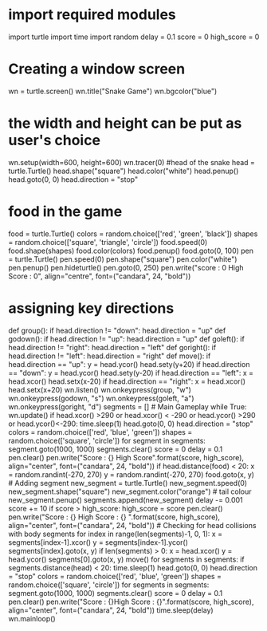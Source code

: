 # import required modules
import turtle
import time
import random
delay = 0.1
score = 0
high_score = 0
# Creating a window screen
wn = turtle.screen()
wn.title("Snake Game")
wn.bgcolor("blue")
# the width and height can be put as user's choice
wn.setup(width=600, height=600)
wn.tracer(0)
#head of the snake
head = turtle.Turtle()
head.shape("square")
head.color("white")
head.penup()
head.goto(0, 0)
head.direction = "stop"
# food in the game
food = turtle.Turtle()
colors = random.choice(['red', 'green', 'black'])
shapes = random.choice(['square', 'triangle', 'circle'])
food.speed(0)
food.shape(shapes)
food.color(colors)
food.penup()
food.goto(0, 100)
pen = turtle.Turtle()
pen.speed(0)
pen.shape("square")
pen.color("white")
pen.penup()
pen.hideturtle()
pen.goto(0, 250)
pen.write("score : 0 High Score : 0", align="centre", font=("candara", 24, "bold"))
# assigning key directions
def group():
    if head.direction != "down":
        head.direction = "up"
        def godown():
            if head.direction != "up":
                head.direction = "up"
            def goleft():
                if head.direction != "right":
                    head.direction = "left"
                    def goright():
                        if head.direction != "left":
                            head.direction = "right"
                            def move():
                                if head.direction == "up":
                                    y = head.ycor()
                                    head.sety(y+20)
                                    if head.direction == "down":
                                        y = head.ycor()
                                        head.sety(y-20)
                                        if head.direction == "left":
                                            x = head.xcor()
                                            head.setx(x-20)
                                            if head.direction == "right":
                                                x = head.xcor()
                                                head.setx(x+20)
                                                wn.listen()
                                                wn.onkeypress(group, "w")
                                                wn.onkeypress(godown, "s")
                                                wn.onkeypress(goleft, "a")
                                                wn.onkeypress(goright, "d")
                                                segments = []
                                                # Main Gameplay
                                                while True:
                                                    wn.update()
                                                    if head.xcor() >290 or head.xcor() < -290 or head.ycor() >290 or head.ycor()<-290:
                                                        time.sleep(1)
                                                    head.goto(0, 0)
                                                    head.direction = "stop"
                                                    colors = random.choice(['red', 'blue', 'green'])
                                                    shapes = random.choice(['square', 'circle'])
                                                    for segment in segments:
                                                        segment.goto(1000, 1000)
                                                        segments.clear()
                                                        score = 0
                                                        delay = 0.1
                                                        pen.clear()
                                                        pen.write("Score : {} High Score".format(score, high_score), align="center", font=("candara", 24, "bold"))
                                                        if head.distance(food) < 20:
                                                            x = random.randint(-270, 270)
                                                            y = random.randint(-270, 270)
                                                            food.goto(x, y)
                                                            # Adding segment
                                                            new_segment = turtle.Turtle()
                                                            new_segment.speed(0)
                                                            new_segment.shape("square")
                                                            new_segment.color("orange")  # tail colour
                                                            new_segment.penup()
                                                            segments.append(new_segment)
                                                            delay -= 0.001
                                                            score += 10
                                                            if score > high_score:
                                                                high_score = score
                                                                pen.clear()
                                                                pen.write("Score : {} High Score : {} ".format(score, high_score), align="center", font=("candara", 24, "bold"))
                                                                # Checking for head collisions with body segments
                                                                for index in range(len(segments)-1, 0, 1):
                                                                    x = segments[index-1].xcor()
                                                                    y = segments[index-1].ycor()
                                                                    segments[index].goto(x, y)
                                                                    if len(segments) > 0:
                                                                        x = head.xcor()
                                                                        y = head.ycor()
                                                                        segments[0].goto(x, y)
                                                                        move()
                                                                        for segments in segments:
                                                                            if segments.distance(head) < 20:
                                                                                time.sleep(1)
                                                                                head.goto(0, 0)
                                                                                head.direction = "stop"
                                                                                colors = random.choice(['red', 'blue', 'green'])
                                                                                shapes = random.choice(['square', 'circle'])
                                                                                for segments in segments:
                                                                                    segment.goto(1000, 1000)
                                                                                    segments.clear()
                                                                                    score = 0
                                                                                    delay = 0.1
                                                                                    pen.clear()
                                                                                    pen.write("Score : {}High Score : {}".format(score, high_score), align="center", font=("candara", 24, "bold"))
                                                                                    time.sleep(delay)
                                                                                    wn.mainloop()
                                                                    

